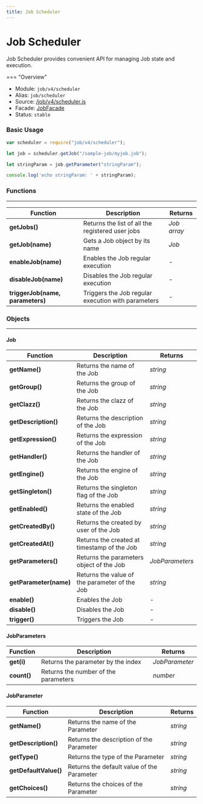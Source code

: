 ```yaml
---
title: Job Scheduler
---
```


Job Scheduler
===

Job Scheduler provides convenient API for managing Job state and execution.

=== "Overview"
- Module: `job/v4/scheduler`
- Alias: `job/scheduler`
- Source: [/job/v4/scheduler.js](https://github.com/dirigiblelabs/api-job/blob/master/job/v3/scheduler.js)
- Facade: [JobFacade](https://github.com/eclipse/dirigible/blob/master/api/api-facade/api-job/src/main/java/org/eclipse/dirigible/api/v4/job/JobFacade.java)
- Status: `stable`


### Basic Usage

```javascript
var scheduler = require("job/v4/scheduler");

let job = scheduler.getJob("/sample-job/myjob.job");

let stringParam = job.getParameter("stringParam");

console.log('echo stringParam: ' + stringParam);
```

### Functions

---

Function     | Description | Returns
------------ | ----------- | --------
**getJobs()**   | Returns the list of all the registered user jobs | *Job array*
**getJob(name)**   | Gets a Job object by its name | *Job*
**enableJob(name)**   | Enables the Job regular execution | *-*
**disableJob(name)**   | Disables the Job regular execution | *-*
**triggerJob(name, parameters)**   | Triggers the Job regular execution with parameters | *-*

### Objects

---

#### Job

Function     | Description | Returns
------------ | ----------- | --------
**getName()** | Returns the name of the Job | *string*
**getGroup()** | Returns the group of the Job | *string*
**getClazz()** | Returns the clazz of the Job | *string*
**getDescription()** | Returns the description of the Job | *string*
**getExpression()** | Returns the expression of the Job | *string*
**getHandler()** | Returns the handler of the Job | *string*
**getEngine()** | Returns the engine of the Job | *string*
**getSingleton()** | Returns the singleton flag of the Job | *string*
**getEnabled()** | Returns the enabled state of the Job | *string*
**getCreatedBy()** | Returns the created by user of the Job | *string*
**getCreatedAt()** | Returns the created at timestamp of the Job | *string*
**getParameters()** | Returns the parameters object of the Job | *JobParameters*
**getParameter(name)** | Returns the value of the parameter of the Job | *string*
**enable()** | Enables the Job | *-*
**disable()** | Disables the Job | *-*
**trigger()** | Triggers the Job | *-*

#### JobParameters

Function     | Description | Returns
------------ | ----------- | --------
**get(i)** | Returns the parameter by the index | *JobParameter*
**count()** | Returns the number of the parameters | *number*

#### JobParameter

Function     | Description | Returns
------------ | ----------- | --------
**getName()** | Returns the name of the Parameter | *string*
**getDescription()** | Returns the description of the Parameter | *string*
**getType()** | Returns the type of the Parameter | *string*
**getDefaultValue()** | Returns the default value of the Parameter | *string*
**getChoices()** | Returns the choices of the Parameter | *string*










